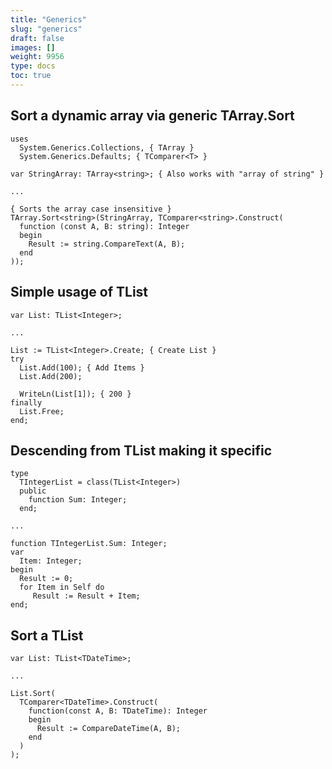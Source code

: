 ```yaml
---
title: "Generics"
slug: "generics"
draft: false
images: []
weight: 9956
type: docs
toc: true
---
```


## Sort a dynamic array via generic TArray.Sort<T>
    uses
      System.Generics.Collections, { TArray }
      System.Generics.Defaults; { TComparer<T> }

    var StringArray: TArray<string>; { Also works with "array of string" }

    ...

    { Sorts the array case insensitive }
    TArray.Sort<string>(StringArray, TComparer<string>.Construct(
      function (const A, B: string): Integer
      begin
        Result := string.CompareText(A, B);
      end
    ));

## Simple usage of TList<T>
    var List: TList<Integer>;

    ...

    List := TList<Integer>.Create; { Create List }
    try
      List.Add(100); { Add Items }
      List.Add(200);

      WriteLn(List[1]); { 200 }
    finally
      List.Free;
    end;

## Descending from TList<T> making it specific
    type
      TIntegerList = class(TList<Integer>)
      public
        function Sum: Integer;
      end;

    ...

    function TIntegerList.Sum: Integer;
    var
      Item: Integer;
    begin
      Result := 0;
      for Item in Self do
         Result := Result + Item;
    end;

## Sort a TList<T>
    var List: TList<TDateTime>;

    ...

    List.Sort(
      TComparer<TDateTime>.Construct(
        function(const A, B: TDateTime): Integer
        begin
          Result := CompareDateTime(A, B);
        end
      )
    );


